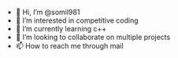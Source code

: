 - 👋 Hi, I’m @somil981
- 👀 I’m interested in competitive coding
- 🌱 I’m currently learning c++
- 💞️ I’m looking to collaborate on multiple projects
- 📫 How to reach me through mail

<!---
somil981/somil981 is a ✨ special ✨ repository because its `README.md` (this file) appears on your GitHub profile.
You can click the Preview link to take a look at your changes.
--->
